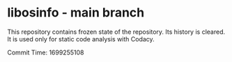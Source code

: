 # libosinfo - main branch

This repository contains frozen state of the repository.
Its history is cleared. It is used only for static code
analysis with Codacy.

Commit Time: 1699255108